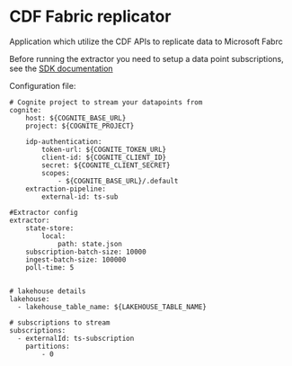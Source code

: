 # CDF Fabric replicator

Application which utilize the CDF APIs to replicate data to Microsoft Fabrc

Before running the extractor you need to setup a data point subscriptions, see the [SDK documentation](https://cognite-sdk-python.readthedocs-hosted.com/en/latest/core_data_model.html#create-data-point-subscriptions)

Configuration file:
```
# Cognite project to stream your datapoints from
cognite:
    host: ${COGNITE_BASE_URL}
    project: ${COGNITE_PROJECT}

    idp-authentication:
        token-url: ${COGNITE_TOKEN_URL}
        client-id: ${COGNITE_CLIENT_ID}
        secret: ${COGNITE_CLIENT_SECRET}
        scopes:
            - ${COGNITE_BASE_URL}/.default
    extraction-pipeline:
        external-id: ts-sub

#Extractor config
extractor:
    state-store:
        local:
            path: state.json
    subscription-batch-size: 10000
    ingest-batch-size: 100000
    poll-time: 5


# lakehouse details
lakehouse:
  - lakehouse_table_name: ${LAKEHOUSE_TABLE_NAME}

# subscriptions to stream
subscriptions:
  - externalId: ts-subscription
    partitions:
        - 0

```